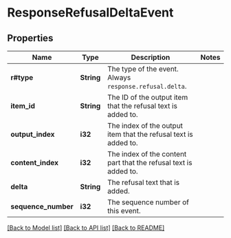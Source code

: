 # ResponseRefusalDeltaEvent

## Properties

Name | Type | Description | Notes
------------ | ------------- | ------------- | -------------
**r#type** | **String** | The type of the event. Always `response.refusal.delta`.  | 
**item_id** | **String** | The ID of the output item that the refusal text is added to.  | 
**output_index** | **i32** | The index of the output item that the refusal text is added to.  | 
**content_index** | **i32** | The index of the content part that the refusal text is added to.  | 
**delta** | **String** | The refusal text that is added.  | 
**sequence_number** | **i32** | The sequence number of this event.  | 

[[Back to Model list]](../README.md#documentation-for-models) [[Back to API list]](../README.md#documentation-for-api-endpoints) [[Back to README]](../README.md)


